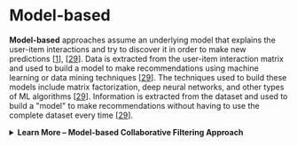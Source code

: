 # Model-based

**Model-based** approaches assume an underlying model that explains the user-item interactions and try to discover it in order to make new predictions  \[[1](https://link.springer.com/referenceworkentry/10.1007/978-0-387-30164-8_705)], \[[29](https://link.springer.com/chapter/10.1007/978-3-319-29659-3_3)]. Data is extracted from the user-item interaction matrix and used to build a model to make recommendations using machine learning or data mining techniques \[[29](https://link.springer.com/chapter/10.1007/978-3-319-29659-3_3)]. The techniques used to build these models include matrix factorization, deep neural networks, and other types of ML algorithms \[[29](https://link.springer.com/chapter/10.1007/978-3-319-29659-3_3)]. Information is extracted from the dataset and used to build a "model" to make recommendations without having to use the complete dataset every time \[[29](https://link.springer.com/chapter/10.1007/978-3-319-29659-3_3)].



<details>

<summary><strong>Learn More – Model-based Collaborative Filtering Approach</strong></summary>

**Advantages:**

* **Scalability** : Model-based algorithms typically produce much smaller models compared to the actual dataset \[[28](https://vitalflux.com/recommender-systems-in-machine-learning-examples/)], \[[30](https://www.cs.carleton.edu/cs_comps/0607/recommend/recommender/modelbased.html)]. As a result, even when dealing with very large datasets, the models remain small enough to be efficiently utilized \[[28](https://vitalflux.com/recommender-systems-in-machine-learning-examples/)], \[[30](https://www.cs.carleton.edu/cs_comps/0607/recommend/recommender/modelbased.html)].
* **Prediction speed** : Model-based systems also offer faster prediction speeds, especially when compared to memory-based systems \[[30](https://www.cs.carleton.edu/cs_comps/0607/recommend/recommender/modelbased.html)]. The time needed to query the model is generally much shorter than the time required to query the entire dataset which leads to quicker predictions \[[30](https://www.cs.carleton.edu/cs_comps/0607/recommend/recommender/modelbased.html)].

**Disadvantages:**

* **Complexity** : Model-based CF requires more complex implementation and training compared to memory-based approaches \[[30](https://www.cs.carleton.edu/cs_comps/0607/recommend/recommender/modelbased.html)]. Building and fine-tuning models can be more challenging and resource-intensive \[[30](https://www.cs.carleton.edu/cs_comps/0607/recommend/recommender/modelbased.html)].
* **Cold start problem** : Model-based CF can still face a cold start problem for new users and items that haven't provided sufficient interaction data for training the model \[[1](https://link.springer.com/referenceworkentry/10.1007/978-0-387-30164-8_705)], \[[14](https://www.analyticssteps.com/blogs/what-are-recommendation-systems-machine-learning)], \[[15](https://zenodo.org/records/5574927)]. Handling the cold start problem requires additional strategies or hybrid approaches  \[[1](https://link.springer.com/referenceworkentry/10.1007/978-0-387-30164-8_705)], \[[14](https://www.analyticssteps.com/blogs/what-are-recommendation-systems-machine-learning)], \[[15](https://zenodo.org/records/5574927)], \[[18](https://www.altexsoft.com/blog/recommender-system-personalization/)], \[[21](https://maddevs.io/blog/recommender-system-using-machine-learning/)].
* **Interpretability** : Model-based CF models are often less interpretable compared to memory-based methods \[[16](https://towardsdatascience.com/introduction-to-recommender-systems-6c66cf15ada)]. Understanding the exact reasons behind the recommendations can be more challenging due to the complexity of the models \[[16](https://towardsdatascience.com/introduction-to-recommender-systems-6c66cf15ada)].
* **Data requirements** : Model-based CF generally requires a significant amount of data for training, especially when using complex machine learning algorithms \[[30](https://www.cs.carleton.edu/cs_comps/0607/recommend/recommender/modelbased.html)], \[[31](https://www.granify.com/blog/10-things-you-need-to-know-about-collaborative-filtering)]. In scenarios with limited data, it can be challenging to build accurate and reliable models \[[30](https://www.cs.carleton.edu/cs_comps/0607/recommend/recommender/modelbased.html)], \[[31](https://www.granify.com/blog/10-things-you-need-to-know-about-collaborative-filtering)].

</details>
